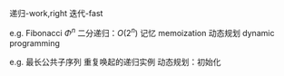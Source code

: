 递归-work,right 迭代-fast

e.g. Fibonacci $\Phi^n$
二分递归：$O(2^n)$
记忆 memoization
动态规划 dynamic programming

e.g. 最长公共子序列
重复唤起的递归实例
动态规划：初始化